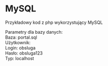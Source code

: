 # MySQL
Przykładowy kod z php wykorzystujący MySQL

Parametry dla bazy danych: \
Baza: portal.sql \
Użytkownik: \
  Login: obsluga \
  Hasło: obsluga123 \
  Typ: localhost 
